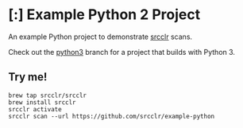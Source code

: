 # [:] Example Python 2 Project

An example Python project to demonstrate [srcclr](https://www.srcclr.com) scans.

Check out the [python3](https://github.com/srcclr/example-python/tree/python3) branch for a project that builds with Python 3.

## Try me!  

```
brew tap srcclr/srcclr
brew install srcclr
srcclr activate
srcclr scan --url https://github.com/srcclr/example-python
```


